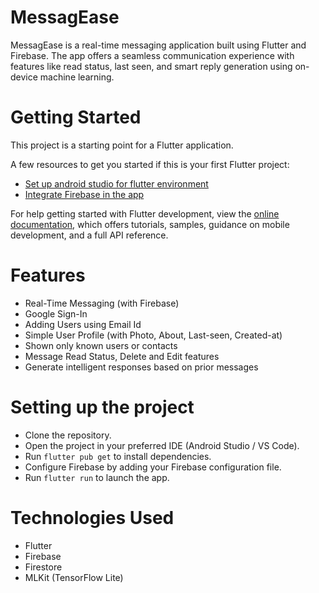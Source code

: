 # MessagEase

MessagEase is a real-time messaging application built using Flutter and Firebase. The app offers a seamless communication experience with features like read status, last seen, and smart reply generation using on-device machine learning.

# Getting Started

This project is a starting point for a Flutter application.

A few resources to get you started if this is your first Flutter project:

- [Set up android studio for flutter environment](https://www.youtube.com/watch?v=hfz_AraTk_k&feature=youtu.be&ab_channel=GeeksforGeeks)
- [Integrate Firebase in the app](https://www.youtube.com/watch?v=sz4slPFwEvs)

For help getting started with Flutter development, view the
[online documentation](https://docs.flutter.dev/), which offers tutorials,
samples, guidance on mobile development, and a full API reference.

# Features

- Real-Time Messaging (with Firebase)
- Google Sign-In
- Adding Users using Email Id
- Simple User Profile (with Photo, About, Last-seen, Created-at)
- Shown only known users or contacts
- Message Read Status, Delete and Edit features
- Generate intelligent responses based on prior messages

# Setting up the project

- Clone the repository.
- Open the project in your preferred IDE (Android Studio / VS Code).
- Run `flutter pub get` to install dependencies.
- Configure Firebase  by adding your Firebase configuration file.
- Run `flutter run` to launch the app.

# Technologies Used

- Flutter
- Firebase
- Firestore
- MLKit (TensorFlow Lite)
